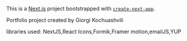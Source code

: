 This is a [Next.js](https://nextjs.org/) project bootstrapped with [`create-next-app`](https://github.com/vercel/next.js/tree/canary/packages/create-next-app).

Portfolio project created by Giorgi Kochuashvili

libraries used: NextJS,React Icons,Formik,Framer motion,emailJS,YUP
